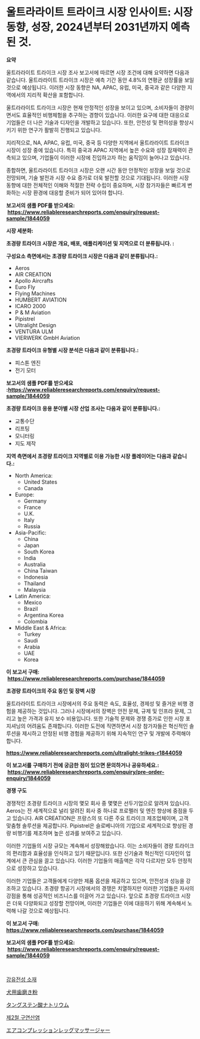 <p><h1>울트라라이트 트라이크 시장 인사이트: 시장 동향, 성장, 2024년부터 2031년까지 예측된 것.</h1></p><p><strong>요약</strong></p>
<p><p>울트라라이트 트라이크 시장 조사 보고서에 따르면 시장 조건에 대해 요약하면 다음과 같습니다. 울트라라이트 트라이크 시장은 예측 기간 동안 4.8%의 연평균 성장률을 보일 것으로 예상됩니다. 이러한 시장 동향은 NA, APAC, 유럽, 미국, 중국과 같은 다양한 지역에서의 지리적 확산을 포함합니다.</p><p>울트라라이트 트라이크 시장은 현재 안정적인 성장을 보이고 있으며, 소비자들이 경량이면서도 효율적인 비행체험을 추구하는 경향이 있습니다. 이러한 요구에 대한 대응으로 기업들은 더 나은 기술과 디자인을 개발하고 있습니다. 또한, 안전성 및 편의성을 향상시키기 위한 연구가 활발히 진행되고 있습니다.</p><p>지리적으로, NA, APAC, 유럽, 미국, 중국 등 다양한 지역에서 울트라라이트 트라이크 시장이 성장 중에 있습니다. 특히 중국과 APAC 지역에서 높은 수요와 성장 잠재력이 관측되고 있으며, 기업들이 이러한 시장에 진입하고자 하는 움직임이 늘어나고 있습니다.</p><p>종합하면, 울트라라이트 트라이크 시장은 오랜 시간 동안 안정적인 성장을 보일 것으로 전망되며, 기술 발전과 시장 수요 증가로 더욱 발전할 것으로 기대됩니다. 이러한 시장 동향에 대한 전체적인 이해와 적절한 전략 수립이 중요하며, 시장 참가자들은 빠르게 변화하는 시장 환경에 대응할 준비가 되어 있어야 합니다.</p></p>
<p><strong>보고서의 샘플 PDF를 받으세요: &nbsp;<a href="https://www.reliableresearchreports.com/enquiry/request-sample/1844059">https://www.reliableresearchreports.com/enquiry/request-sample/1844059</a></strong></p>
<p><strong>시장 세분화:</strong></p>
<p><strong> 초경량 트라이크 시장은 개요, 배포, 애플리케이션 및 지역으로 더 분류됩니다. :</strong></p>
<p><strong>구성요소 측면에서는 초경량 트라이크 시장은 다음과 같이 분류됩니다.:</strong></p>
<p><ul><li>Aeros</li><li>AIR CREATION</li><li>Apollo Aircrafts</li><li>Euro Fly</li><li>Flying Machines</li><li>HUMBERT AVIATION</li><li>ICARO 2000</li><li>P & M Aviation</li><li>Pipistrel</li><li>Ultralight Design</li><li>VENTURA ULM</li><li>VIERWERK GmbH Aviation</li></ul></p>
<p><strong> 초경량 트라이크 유형별 시장 분석은 다음과 같이 분류됩니다.:</strong></p>
<p><ul><li>피스톤 엔진</li><li>전기 모터</li></ul></p>
<p><strong>보고서의 샘플 PDF를 받으세요 :<a href="https://www.reliableresearchreports.com/enquiry/request-sample/1844059">https://www.reliableresearchreports.com/enquiry/request-sample/1844059</a></strong></p>
<p><strong> 초경량 트라이크 응용 분야별 시장 산업 조사는 다음과 같이 분류됩니다.:</strong></p>
<p><ul><li>교통수단</li><li>리프팅</li><li>모니터링</li><li>지도 제작</li></ul></p>
<p><strong>지역 측면에서 초경량 트라이크 지역별로 이용 가능한 시장 플레이어는 다음과 같습니다.:</strong></p>
<p><ul>
    <li>
        North America:
        <ul>
            <li>United States</li>
            <li>Canada</li>
        </ul>
    </li>
    <li>
        Europe:
        <ul>
            <li>Germany</li>
            <li>France</li>
            <li>U.K.</li>
            <li>Italy</li>
            <li>Russia</li>
        </ul>
    </li>
    <li>
        Asia-Pacific:
        <ul>
            <li>China</li>
            <li>Japan</li>
            <li>South Korea</li>
            <li>India</li>
            <li>Australia</li>
            <li>China Taiwan</li>
            <li>Indonesia</li>
            <li>Thailand</li>
            <li>Malaysia</li>
        </ul>
    </li>
    <li>
        Latin America:
        <ul>
            <li>Mexico</li>
            <li>Brazil</li>
            <li>Argentina Korea</li>
            <li>Colombia</li>
        </ul>
    </li>
    <li>
        Middle East & Africa:
        <ul>
            <li>Turkey</li>
            <li>Saudi</li>
            <li>Arabia</li>
            <li>UAE</li>
            <li>Korea</li>
        </ul>
    </li>
    </ul></p>
<p><strong>이 보고서 구매: &nbsp;<a href="https://www.reliableresearchreports.com/purchase/1844059">https://www.reliableresearchreports.com/purchase/1844059</a></strong></p>
<p><strong>초경량 트라이크의 주요 동인 및 장벽 시장</strong></p>
<p><p>울트라라이트 트라이크 시장에서의 주요 동력은 속도, 효율성, 경제성 및 즐거운 비행 경험을 제공하는 것입니다. 그러나 시장에서의 장벽은 안전 문제, 규제 및 인프라 문제, 그리고 높은 가격과 유지 보수 비용입니다. 또한 기술적 문제와 경쟁 증가로 인한 시장 포지셔닝의 어려움도 존재합니다. 이러한 도전에 직면하면서 시장 참가자들은 혁신적인 솔루션을 제시하고 안정된 비행 경험을 제공하기 위해 지속적인 연구 및 개발에 주력해야 합니다.</p></p>
<p><strong><a href="https://www.reliableresearchreports.com/ultralight-trikes-r1844059">https://www.reliableresearchreports.com/ultralight-trikes-r1844059</a></strong></p>
<p><strong>이 보고서를 구매하기 전에 궁금한 점이 있으면 문의하거나 공유하세요.: &nbsp;<a href="https://www.reliableresearchreports.com/enquiry/pre-order-enquiry/1844059">https://www.reliableresearchreports.com/enquiry/pre-order-enquiry/1844059</a></strong></p>
<p><strong>경쟁 구도</strong></p>
<p><p>경쟁적인 초경량 트라이크 시장의 몇모 회사 중 몇몇은 선두기업으로 알려져 있습니다. Aeros는 전 세계적으로 널리 알려진 회사 중 하나로 프로펠러 및 엔진 향상에 중점을 두고 있습니다. AIR CREATION은 프랑스의 또 다른 주요 트라이크 제조업체이며, 고객 맞춤형 솔루션을 제공합니다. Pipistrel은 슬로베니아의 기업으로 세계적으로 향상된 경량 비행기를 제조하며 높은 성과를 보여주고 있습니다.</p><p>이러한 기업들의 시장 규모는 계속해서 성장해왔습니다. 이는 소비자들이 경량 트라이크의 편리함과 효율성을 인식하고 있기 때문입니다. 또한 신기술과 혁신적인 디자인이 업계에서 큰 관심을 끌고 있습니다. 이러한 기업들의 매출액은 각각 다르지만 모두 안정적으로 성장하고 있습니다. </p><p>이러한 기업들은 고객들에게 다양한 제품 옵션을 제공하고 있으며, 안전성과 성능을 강조하고 있습니다. 초경량 항공기 시장에서의 경쟁은 치열하지만 이러한 기업들은 자사의 강점을 통해 성공적인 비즈니스를 이끌어 가고 있습니다. 앞으로 초경량 트라이크 시장은 더욱 다양화되고 성장할 전망이며, 이러한 기업들은 이에 대응하기 위해 계속해서 노력해 나갈 것으로 예상됩니다.</p></p>
<p><strong>이 보고서 구매: &nbsp; <a href="https://www.reliableresearchreports.com/purchase/1844059">https://www.reliableresearchreports.com/purchase/1844059</a></strong></p>
<p><strong>보고서의 샘플 PDF를 받으세요: &nbsp;<a href="https://www.reliableresearchreports.com/enquiry/request-sample/1844059">https://www.reliableresearchreports.com/enquiry/request-sample/1844059</a></strong><strong></strong></p>
<p>&nbsp;</p>
<p><p><a href="https://medium.com/@kennyaniel5/%ED%8E%98%EB%A1%9C%EC%A0%84%EA%B8%B0-%EC%9E%AC%EB%A3%8C-%EC%8B%9C%EC%9E%A5%EC%9D%80-%EC%8B%9C%EC%9E%A5-%EC%A0%90%EC%9C%A0%EC%9C%A8-%EC%8B%9C%EC%9E%A5-%EB%8F%99%ED%96%A5-%EB%B0%8F-%EC%8B%9C%EC%9E%A5-%EC%84%B1%EC%9E%A5%EC%97%90-%EA%B4%80%ED%95%9C-%EC%A0%95%EB%B3%B4%EB%A5%BC-%EC%A0%9C%EA%B3%B5%ED%95%A9%EB%8B%88%EB%8B%A4-0c65a507fd1d">강유전성 소재</a></p><p><a href="https://medium.com/@englandlifestyle_22171/%E7%8A%AC%E7%94%A8%E6%AD%AF%E7%A3%A8%E3%81%8D%E7%B2%89%E5%B8%82%E5%A0%B4-2031%E5%B9%B4%E3%81%BE%E3%81%A7%E3%81%AE%E3%83%88%E3%83%AC%E3%83%B3%E3%83%89-%E4%BA%88%E6%B8%AC-%E7%AB%B6%E4%BA%89%E5%88%86%E6%9E%90-85416ceec22b">犬用歯磨き粉</a></p><p><a href="https://github.com/xemfu2379520/Market-Research-Report-List-1/blob/main/710289224670.md">タングステン酸ナトリウム</a></p><p><a href="https://medium.com/@evo032/%ED%8E%98%EB%A6%AD-%EC%8B%9C%ED%8A%B8%EB%A5%B4%EC%82%B0-%EC%8B%9C%EC%9E%A5-2031%EB%85%84%EA%B9%8C%EC%A7%80%EC%9D%98-%ED%8A%B8%EB%A0%8C%EB%93%9C-%EC%98%88%EC%B8%A1-%EB%B0%8F-%EA%B2%BD%EC%9F%81-%EB%B6%84%EC%84%9D-c1ccb1322c2e">제2철 구연산염</a></p><p><a href="https://medium.com/@austinallan03/%E3%82%A8%E3%82%A2%E5%9C%A7%E7%B8%AE%E8%84%9A%E3%83%9E%E3%83%83%E3%82%B5%E3%83%BC%E3%82%B8%E3%83%A3%E3%83%BC%E5%B8%82%E5%A0%B4%E3%81%AF-%E5%B8%82%E5%A0%B4%E3%82%B7%E3%82%A7%E3%82%A2-%E3%82%B5%E3%82%A4%E3%82%BA-%E3%81%8A%E3%82%88%E3%81%B32031%E5%B9%B4%E3%81%BE%E3%81%A7%E3%81%AE%E4%BA%88%E6%B8%AC%E3%81%BE%E3%81%A7%E7%84%A6%E7%82%B9%E3%82%92%E5%BD%93%E3%81%A6%E3%81%A6%E3%81%84%E3%81%BE%E3%81%99-d839c784d1f0">エアコンプレッションレッグマッサージャー</a></p></p>